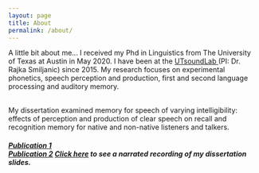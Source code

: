 ```yaml
---
layout: page
title: About
permalink: /about/
---
```

A little bit about me...
I received my Phd in Linguistics from The University of Texas at Austin in May 2020. I have been at the <a href="https://utsoundlab.wordpress.com/"> UTsoundLab </a> (PI: Dr. Rajka Smiljanic) since 2015. 
My research focuses on experimental phonetics, speech perception and production, first and second language processing and auditory memory. 

<br>My dissertation examined memory for speech of varying intelligibility: effects of perception and production of clear speech on recall and recognition memory for native and non-native listeners and talkers. 
<h5 <br><a href="https://skrstck.github.io/files/2018_Keerstock_Smiljanic.pdf">Publication 1</a>
<br><a href="https://skrstck.github.io/files/2019_Keerstock_Smiljanic.pdf">Publication 2</a> 
<a href="https://www.youtube.com/watch?v=gori8gyUX-s"> Click here</a> to see a narrated recording of my dissertation slides.</h5>
